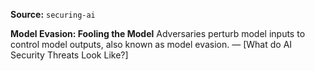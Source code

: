 **Source:** `securing-ai`

**Model Evasion: Fooling the Model**
Adversaries perturb model inputs to control model outputs, also known as model evasion. — [What do AI Security Threats Look Like?]
